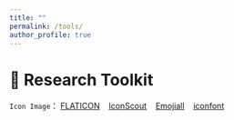 ```yaml
---
title: ""
permalink: /tools/
author_profile: true
---
```


🤖 Research Toolkit
======
`Icon Image`： <a href="https://www.flaticon.com/">FLATICON</a> &nbsp;&nbsp; <a href="https://iconscout.com/">IconScout</a> &nbsp;&nbsp; <a href="https://www.emojiall.com/zh-hant">Emojiall</a> &nbsp;&nbsp; <a href="https://www.iconfont.cn/">iconfont</a>
